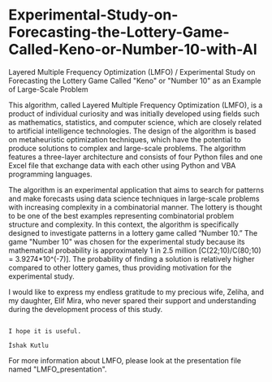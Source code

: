 # Experimental-Study-on-Forecasting-the-Lottery-Game-Called-Keno-or-Number-10-with-AI
Layered Multiple Frequency Optimization (LMFO) / Experimental Study on Forecasting the Lottery Game Called "Keno" or "Number 10" as an Example of Large-Scale Problem

This algorithm, called Layered Multiple Frequency Optimization (LMFO), is a product of individual curiosity and was initially developed using fields such as mathematics, statistics, and computer science, which are closely related to artificial intelligence technologies. The design of the algorithm is based on metaheuristic optimization techniques, which have the potential to produce solutions to complex and large-scale problems. The algorithm features a three-layer architecture and consists of four Python files and one Excel file that exchange data with each other using Python and VBA programming languages.

The algorithm is an experimental application that aims to search for patterns and make forecasts using data science techniques in large-scale problems with increasing complexity in a combinatorial manner. The lottery is thought to be one of the best examples representing combinatorial problem structure and complexity. In this context, the algorithm is specifically designed to investigate patterns in a lottery game called “Number 10.” The game "Number 10" was chosen for the experimental study because its mathematical probability is approximately 1 in 2.5 million [C(22;10)/C(80;10) = 3.9274*10^(-7)]. The probability of finding a solution is relatively higher compared to other lottery games, thus providing motivation for the experimental study.

I would like to express my endless gratitude to my precious wife, Zeliha, and my daughter, Elif Mira, who never spared their support and understanding during the development process of this study.

                                                                                                                                                 I hope it is useful.
                                                                                                                                                 İshak Kutlu
For more information about LMFO, please look at the presentation file named "LMFO_presentation".
